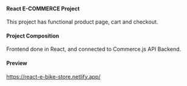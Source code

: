 #### React E-COMMERCE Project

This project has functional product page, cart and checkout.

#### Project Composition

Frontend done in React, and connected to Commerce.js API Backend.

#### Preview

https://react-e-bike-store.netlify.app/

